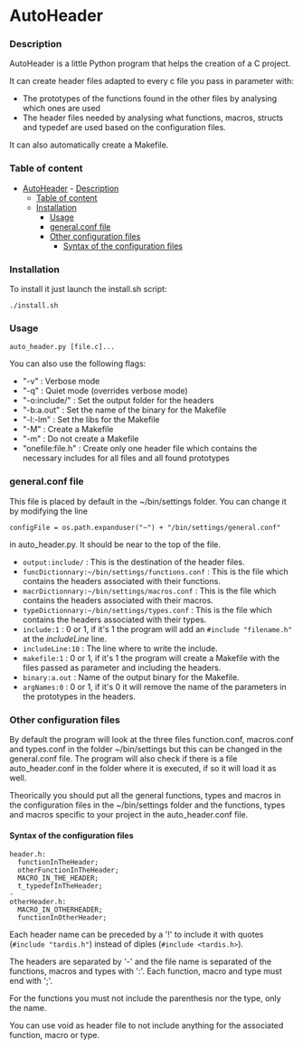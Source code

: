 # AutoHeader

### Description

AutoHeader is a little Python program that helps the creation of a C project.

It can create header files adapted to every c file you pass in parameter with:
- The prototypes of the functions found in the other files by analysing which ones are used
- The header files needed by analysing what functions, macros, structs and typedef are used based on the configuration files.

It can also automatically create a Makefile.

### Table of content

- [AutoHeader](#)
		- [Description](#)
    - [Table of content](#)
    - [Installation](#)
		- [Usage](#)
		- [general.conf file](#)
		- [Other configuration files](#)
			- [Syntax of the configuration files](#)

### Installation

To install it just launch the install.sh script:

```
./install.sh
```

### Usage

`auto_header.py [file.c]...`

You can also use the following flags:
- "-v" : Verbose mode
- "-q" : Quiet mode (overrides verbose mode)
- "-o:include/" : Set the output folder for the headers
- "-b:a.out" : Set the name of the binary for the Makefile
- "-l:-lm" : Set the libs for the Makefile
- "-M" : Create a Makefile
- "-m" : Do not create a Makefile
- "onefile:file.h" : Create only one header file which contains the necessary includes for all files and all found prototypes

### general.conf file

This file is placed by default in the ~/bin/settings folder. You can change it by modifying the line
```
configFile = os.path.expanduser("~") + "/bin/settings/general.conf"
```
in auto_header.py. It should be near to the top of the file.

- `output:include/` : This is the destination of the header files.
- `funcDictionnary:~/bin/settings/functions.conf` : This is the file which contains the headers associated with their functions.
- `macrDictionnary:~/bin/settings/macros.conf` : This is the file which contains the headers associated with their macros.
- `typeDictionnary:~/bin/settings/types.conf` : This is the file which contains the headers associated with their types.
- `include:1` : 0 or 1, if it's 1 the program will add an `#include "filename.h"` at the *includeLine* line.
- `includeLine:10` : The line where to write the include.
- `makefile:1` : 0 or 1, if it's 1 the program will create a Makefile with the files passed as parameter and including the headers.
- `binary:a.out` : Name of the output binary for the Makefile.
- `argNames:0` : 0 or 1, if it's 0 it will remove the name of the parameters in the prototypes in the headers.

### Other configuration files

By default the program will look at the three files function.conf, macros.conf and types.conf in the folder ~/bin/settings but this can be changed in the general.conf file. The program will also check if there is a file auto_header.conf in the folder where it is executed, if so it will load it as well.

Theorically you should put all the general functions, types and macros in the configuration files in the ~/bin/settings folder and the functions, types and macros specific to your project in the auto_header.conf file.

#### Syntax of the configuration files

```
header.h:
  functionInTheHeader;
  otherFunctionInTheHeader;
  MACRO_IN_THE_HEADER;
  t_typedefInTheHeader;
-
otherHeader.h:
  MACRO_IN_OTHERHEADER;
  functionInOtherHeader;
```

Each header name can be preceded by a '!' to include it with quotes (`#include "tardis.h"`) instead of diples (`#include <tardis.h>`).

The headers are separated by '-' and the file name is separated of the functions, macros and types with ':'. Each function, macro and type must end with ';'.

For the functions you must not include the parenthesis nor the type, only the name.

You can use void as header file to not include anything for the associated function, macro or type.
